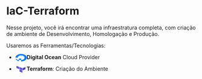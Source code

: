 # IaC-Terraform
 
  Nesse projeto, você irá encontrar uma infraestratura completa, com criação de ambiente de Desenvolvimento, Homologação e Produção.

 Usaremos as Ferramentas/Tecnologias:

- <img align="left" height="20" width="30" src="https://raw.githubusercontent.com/devicons/devicon/master/icons/digitalocean/digitalocean-original.svg"> **Digital Ocean** Cloud Provider

- <img align="left" height="20" width="30" src="https://raw.githubusercontent.com/devicons/devicon/master/icons/terraform/terraform-original.svg"> **Terraform**: Criação do Ambiente



